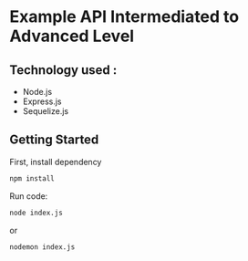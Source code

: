 # Example API Intermediated to Advanced Level

## Technology used :
- Node.js
- Express.js
- Sequelize.js

## Getting Started

First, install dependency
```bash
npm install
```

Run code:

```bash
node index.js
```
or 

```bash
nodemon index.js
```
